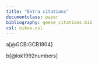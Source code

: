 ```yaml
---
title: "Extra citations"
documentclass: paper
bibliography: geese_citations.bib
csl: oikos.csl
---
```


a[@GCB:GCB1804]

b[@lok1992numbers]
